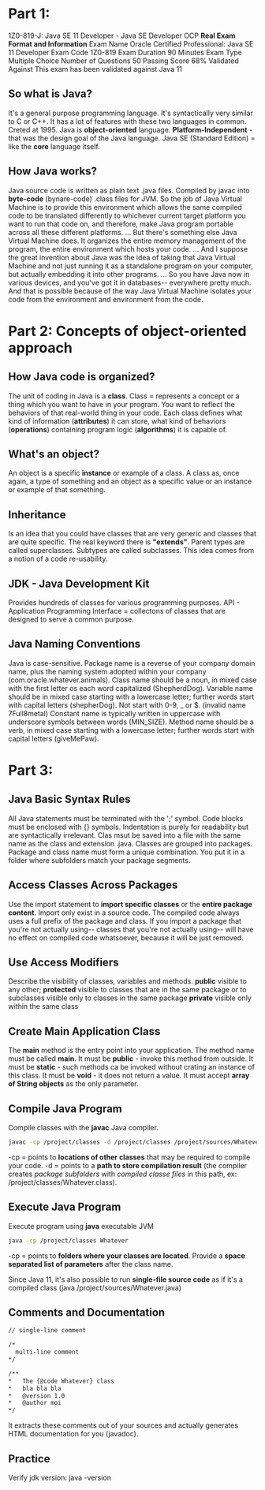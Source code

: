 # Part 1:

1Z0-819-J: Java SE 11 Developer - Java SE Developer OCP
**Real Exam Format and Information**
Exam Name Oracle Certified Professional: Java SE 11 Developer
Exam Code 1Z0-819
Exam Duration 90 Minutes
Exam Type Multiple Choice
Number of Questions 50
Passing Score 68%
Validated Against This exam has been validated against Java 11

## So what is Java?

It's a general purpose programming language. It's syntactically very similar to C or C++. It has a lot of features with these two languages in common.
Creted at 1995.
Java is **object-oriented** language.
**Platform-Independent** - that was the design goal of the Java language.
Java SE (Standard Edition) = like the **core** language itself.

## How Java works?

Java source code is written as plain text .java files.
Compiled by javac into **byte-code** (bynare-code) .class files for JVM.
So the job of Java Virtual Machine is to provide this environment which allows the same compiled code to be translated differently to whichever current target platform you want to run that code on, and therefore, make Java program portable across all these different platforms. ... But there's something else Java Virtual Machine does. It organizes the entire memory management of the program, the entire environment which hosts your code. ... And I suppose the great invention about Java was the idea of taking that Java Virtual Machine and not just running it as a standalone program on your computer, but actually embedding it into other programs. ... So you have Java now in various devices, and you've got it in databases-- everywhere pretty much. And that is possible because of the way Java Virtual Machine isolates your code from the environment and environment from the code.



# Part 2: Concepts of object-oriented approach

## How Java code is organized?

The unit of coding in Java is a **class**.
Class = represents a concept or a thing which you want to have in your program. You want to reflect the behaviors of that real-world thing in your code. Each class defines what kind of information (**attributes**) it can store, what kind of behaviors (**operations**) containing program logic (**algorithms**) it is capable of.

## What's an object?

An object is a specific **instance** or example of a class.
A class as, once again, a type of something and an object as a specific value or an instance or example of that something.

## Inheritance

Is an idea that you could have classes that are very generic and classes that are quite specific.
The real keyword there is **"extends"**.
Parent types are called superclasses. Subtypes are called subclasses.
This idea comes from a notion of a code re-usability.

## JDK - Java Development Kit

Provides hundreds of classes for various programming purposes.
API - Application Programming Interface = collectons of classes that are designed to serve a common purpose.

## Java Naming Conventions

Java is case-sensitive.
Package name is a reverse of your company domain name, plus the naming system adopted within your company (com.oracle.whatever.animals).
Class name should be a noun, in mixed case with the first letter os each word capitalized (ShepherdDog).
Variable name should be in mixed case starting with a lowercase letter; further words start with capital letters (shepherDog). Not start with 0-9, _ or $. (invalid name 7Full8metal)
Constant name is typically written in uppercase with underscore symbols between words (MIN_SIZE).
Method name should be a verb, in mixed case starting with a lowercase letter; further words start with capital letters (giveMePaw).



# Part 3:

## Java Basic Syntax Rules

All Java statements must be terminated with the ';' symbol.
Code blocks must be enclosed with {} symbols.
Indentation is purely for readability but are syntactically irrelevant.
Clas msut be saved into a file with the same name as the class and extension .java.
Classes are grouped into packages.
Package and class name must form a unique combination.
You put it in a folder where subfolders match your package segments.

## Access Classes Across Packages

Use the import statement to **import specific classes** or the **entire package content**.
Import only exist in a source code. The compiled code always uses a full prefix of the package and class.
If you import a package that you're not actually using-- classes that you're not actually using-- will have no effect on compiled code whatsoever, because it will be just removed.

## Use Access Modifiers

Describe the visibility of classes, variables and methods.
**public** visible to any other;
**protected** visible to classes that are in the same package or to subclasses
**<default>** visible only to classes in the same package
**private** visible only within the same class

## Create Main Application Class

The **main** method is the entry point into your application.
The method name must be called **main**.
It must be **public** - invoke this method from outside.
It must be **static** - such methods ca be invoked without crating an instance of this class.
It must be **void** - it does not return a value.
It must accept **array of String objects** as the only parameter.

## Compile Java Program

Compile classes with the **javac** Java compiler.

```bash
javac -cp /project/classes -d /project/classes /project/sources/Whatever.java
```

-cp = points to **locations of other classes** that may be required to compile your code.
-d = points to a **path to store compilation result** (the compiler creates _package subfolders_ with _compiled classe files_ in this path, ex: /project/classes/Whatever.class).

## Execute Java Program

Execute program using **java** executable JVM

```bash
java -cp /project/classes Whatever
```

-cp = points to **folders where your classes are located**.
Provide a **space separated list of parameters** after the class name.

Since Java 11, it's also possible to run **single-file source code** as if it's a compiled class (java /project/sources/Whatever.java)

## Comments and Documentation

```bash
// single-line comment

/*
  multi-line comment
*/

/**
*   The {@code Whatever} class
*   bla bla bla
*   @version 1.0
*   @author moi
*/
```

It extracts these comments out of your sources and actually generates HTML documentation for you (javadoc).

## Practice

Verify jdk version: java -version